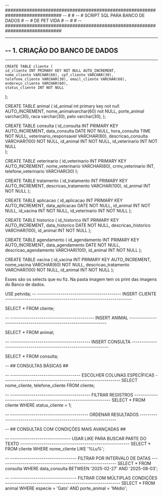 -- #############################################################################
-- #                                                                           #
-- #                     SCRIPT SQL PARA BANCO DE DADOS                        #
-- #                         DE PET VIDA                                       #
-- #                                                                           #
-- #############################################################################

-- -----------------------------------------------------------------------------
-- 1. CRIAÇÃO DO BANCO DE DADOS
--   
-- -----------------------------------------------------------------------------

    CREATE TABLE cliente (
    id_cliente INT PRIMARY KEY NOT NULL AUTO_INCREMENT,
    nome_cliente VARCHAR(60), cpf_cliente VARCHAR(30),
    telefone_cliente VARCHAR(30), email_cliente VARCHAR(60),
    endereço_cliente VARCHAR(60),
    status_cliente INT NOT NULL
   );
   
   CREATE TABLE animal (
    id_animal int primary key not null AUTO_INCREMENT, 
    nome_animalvarchar(60) not NULL,
    porte_animal varchar(30), raca varchar(30),
    pelo varchar(30),
	);

   CREATE TABLE consulta (
    id_consulta INT PRIMARY KEY AUTO_INCREMENT,
    data_consulta DATE NOT NULL,
    hora_consulta TIME NOT NULL,
    veterinario_responsavel VARCHAR(60),
    descricao_consulta VARCHAR(100) NOT NULL,
    id_animal INT NOT NULL,
    id_veterinario INT NOT NULL  
  );


   CREATE TABLE veterinario (
    id_veterinario INT PRIMARY KEY AUTO_INCREMENT,
    nome_veterinario VARCHAR(60),
    crmv_veterinario INT,
    telefone_veterinario VARCHAR(30)
   );


   CREATE TABLE tratamento (
    id_tratamento INT PRIMARY KEY AUTO_INCREMENT,
    descricao_tratamento VARCHAR(100),
    id_animal INT NOT NULL 
   );

 
   CREATE TABLE aplicacao (
    id_aplicacao INT PRIMARY KEY AUTO_INCREMENT,
    data_aplicacao DATE NOT NULL,
    id_animal INT NOT NULL,
    id_vacina INT NOT NULL,
    id_veterinario INT NOT NULL
   );


   CREATE TABLE historico (
    id_historico INT PRIMARY KEY AUTO_INCREMENT,
    data_historico DATE NOT NULL,
    descricao_historico VARCHAR(100),
    id_animal INT NOT NULL
   );

   CREATE TABLE agendamento (
    id_agendamento INT PRIMARY KEY AUTO_INCREMENT,
    data_agendamento DATE NOT NULL,
    descricao_agendamento VARCHAR(100),
    id_animal INT NOT NULL
   );
    
   CREATE TABLE vacina (
    id_vacina INT PRIMARY KEY AUTO_INCREMENT,
    nome_vacina VARCHAR(60) NOT NULL,
    descricao_tratamento VARCHAR(100) NOT NULL,
    id_animal INT NOT NULL
   ); 


 Esses são os selects que eu fiz.
 Na pasta imagem tem os print das imagens do Banco de dados. 

USE petvida;
-- ------------------------------------------- INSERT CLIENTE -----------------------------------------------------------------

SELECT * FROM cliente;

-- ------------------------------------------- INSERT ANIMAL ------------------------------------------------------------------

SELECT * FROM animal;

-- -----------------------------------------  INSERT CONSULTA ------------------------------------------------------------------

SELECT * FROM consulta;


--                                         ## CONSULTAS BÁSICAS ##

-- ------------------------------------ ESCOLHER COLUNAS ESPECÍFICAS ------------------------------------------------------------
SELECT nome_cliente, telefone_cliente FROM cliente; 


-- ----------------------------------------- FILTRAR REGISTROS ------------------------------------------------------------------
SELECT * FROM cliente WHERE status_cliente = 1;


-- ---------------------------------------- ORDENAR RESULTADOS ------------------------------------------------------------------




--                             ## CONSULTAS COM CONDIÇÕES MAIS AVANÇADAS ## 

-- ------------------------------- USAR LIKE PARA BUSCAR PARTE DO TEXTO  --------------------------------------------------------
SELECT * FROM cliente WHERE nome_cliente LIKE '%Lu%';


-- ---------------------------------- FILTRAR POR INTERVALO DE DATAS ------------------------------------------------------------
SELECT * FROM consulta WHERE data_consulta BETWEEN '2025-02-27' AND '2025-08-03';


-- ---------------------------------- FILTRAR COM MÚLTIPLAS CONDIÇÕES -----------------------------------------------------------
SELECT * FROM animal WHERE especie = 'Gato' AND porte_animal = 'Médio';

